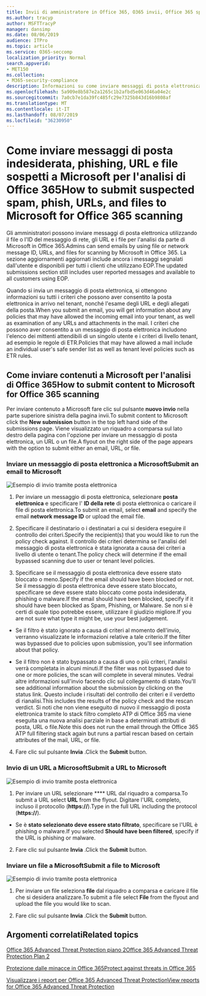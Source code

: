 ```yaml
---
title: Invii di amministratore in Office 365, O365 invii, Office 365 spam problem, O365 false negative, Submit phishing in Office 365, inviare la posta elettronica per l'analisi, la posta elettronica sospetti in Office 365, analizzare una posta elettronica, avere Microsoft Scan per phishing, avere Microsoft Scan per la posta indesiderata, invio posta elettronica, inviare messaggi di posta elettronica
ms.author: tracyp
author: MSFTTracyP
manager: dansimp
ms.date: 08/06/2019
audience: ITPro
ms.topic: article
ms.service: O365-seccomp
localization_priority: Normal
search.appverid:
- MET150
ms.collection:
- M365-security-compliance
description: Informazioni su come inviare messaggi di posta elettronica sospetti, sospette mail di phishing, spam e altre potenzialmente nocive, URL e file dal tenant di Office 365 a Microsoft per l'analisi.
ms.openlocfilehash: 5a909e8b587e2a1265c1b2afbd5e063d46a04e2c
ms.sourcegitcommit: 7a0cb7e1da39fc485fc29e7325b843d16b9808af
ms.translationtype: MT
ms.contentlocale: it-IT
ms.lasthandoff: 08/07/2019
ms.locfileid: "36230950"
---
```

# <a name="how-to-submit-suspected-spam-phish-urls-and-files-to-microsoft-for-office-365-scanning"></a><span data-ttu-id="af865-103">Come inviare messaggi di posta indesiderata, phishing, URL e file sospetti a Microsoft per l'analisi di Office 365</span><span class="sxs-lookup"><span data-stu-id="af865-103">How to submit suspected spam, phish, URLs, and files to Microsoft for Office 365 scanning</span></span>

<span data-ttu-id="af865-104">Gli amministratori possono inviare messaggi di posta elettronica utilizzando il file o l'ID del messaggio di rete, gli URL e i file per l'analisi da parte di Microsoft in Office 365.</span><span class="sxs-lookup"><span data-stu-id="af865-104">Admins can send emails by using file or network message ID, URLs, and files for scanning by Microsoft in Office 365.</span></span> <span data-ttu-id="af865-105">La sezione aggiornamenti aggiornati include ancora i messaggi segnalati dall'utente e disponibili per tutti i clienti che utilizzano EOP.</span><span class="sxs-lookup"><span data-stu-id="af865-105">The updated submissions section still includes user reported messages and available to all customers using EOP.</span></span>

<span data-ttu-id="af865-106">Quando si invia un messaggio di posta elettronica, si ottengono informazioni su tutti i criteri che possono aver consentito la posta elettronica in arrivo nel tenant, nonché l'esame degli URL e degli allegati della posta.</span><span class="sxs-lookup"><span data-stu-id="af865-106">When you submit an email, you will get information about any policies that may have allowed the incoming email into your tenant, as well as examination of any URLs and attachments in the mail.</span></span> <span data-ttu-id="af865-107">I criteri che possono aver consentito a un messaggio di posta elettronica includono l'elenco dei mittenti attendibili di un singolo utente e i criteri di livello tenant, ad esempio le regole di ETR.</span><span class="sxs-lookup"><span data-stu-id="af865-107">Policies that may have allowed a mail include an individual user's safe sender list as well as tenant level policies such as ETR rules.</span></span> 

## <a name="how-to-submit-content-to-microsoft-for-office-365-scanning"></a><span data-ttu-id="af865-108">Come inviare contenuti a Microsoft per l'analisi di Office 365</span><span class="sxs-lookup"><span data-stu-id="af865-108">How to submit content to Microsoft for Office 365 scanning</span></span>

<span data-ttu-id="af865-109">Per inviare contenuto a Microsoft fare clic sul pulsante **nuovo invio** nella parte superiore sinistra della pagina invii.</span><span class="sxs-lookup"><span data-stu-id="af865-109">To submit content to Microsoft click the **New submission** button in the top left hand side of the submissions page.</span></span> <span data-ttu-id="af865-110">Viene visualizzato un riquadro a comparsa sul lato destro della pagina con l'opzione per inviare un messaggio di posta elettronica, un URL o un file.</span><span class="sxs-lookup"><span data-stu-id="af865-110">A flyout on the right side of the page appears with the option to submit either an email, URL, or file.</span></span> 

### <a name="submit-an-email-to-microsoft"></a><span data-ttu-id="af865-111">Inviare un messaggio di posta elettronica a Microsoft</span><span class="sxs-lookup"><span data-stu-id="af865-111">Submit an email to Microsoft</span></span>
![Esempio di invio tramite posta elettronica](media/submission-flyout-email.PNG)
1. <span data-ttu-id="af865-113">Per inviare un messaggio di posta elettronica, selezionare **posta elettronica** e specificare l' **ID della rete** di posta elettronica o caricare il file di posta elettronica.</span><span class="sxs-lookup"><span data-stu-id="af865-113">To submit an email, select **email** and specify the email **network message ID** or upload the email file.</span></span> 

2. <span data-ttu-id="af865-114">Specificare il destinatario o i destinatari a cui si desidera eseguire il controllo dei criteri.</span><span class="sxs-lookup"><span data-stu-id="af865-114">Specify the recipient(s) that you would like to run the policy check against.</span></span> <span data-ttu-id="af865-115">Il controllo dei criteri determina se l'analisi del messaggio di posta elettronica è stata ignorata a causa dei criteri a livello di utente o tenant.</span><span class="sxs-lookup"><span data-stu-id="af865-115">The policy check will determine if the email bypassed scanning due to user or tenant level policies.</span></span> 

3. <span data-ttu-id="af865-116">Specificare se il messaggio di posta elettronica deve essere stato bloccato o meno.</span><span class="sxs-lookup"><span data-stu-id="af865-116">Specify if the email should have been blocked or not.</span></span> <span data-ttu-id="af865-117">Se il messaggio di posta elettronica deve essere stato bloccato, specificare se deve essere stato bloccato come posta indesiderata, phishing o malware.</span><span class="sxs-lookup"><span data-stu-id="af865-117">If the email should have been blocked, specify if it should have been blocked as Spam, Phishing, or Malware.</span></span> <span data-ttu-id="af865-118">Se non si è certi di quale tipo potrebbe essere, utilizzare il giudizio migliore.</span><span class="sxs-lookup"><span data-stu-id="af865-118">If you are not sure what type it might be, use your best judgement.</span></span>  

* <span data-ttu-id="af865-119">Se il filtro è stato ignorato a causa di criteri al momento dell'invio, verranno visualizzate le informazioni relative a tale criterio.</span><span class="sxs-lookup"><span data-stu-id="af865-119">If the filter was bypassed due to policies upon submission, you'll see information about that policy.</span></span>

* <span data-ttu-id="af865-120">Se il filtro non è stato bypassato a causa di uno o più criteri, l'analisi verrà completata in alcuni minuti.</span><span class="sxs-lookup"><span data-stu-id="af865-120">If the filter was not bypassed due to one or more policies, the scan will complete in several minutes.</span></span> <span data-ttu-id="af865-121">Vedrai altre informazioni sull'invio facendo clic sul collegamento di stato.</span><span class="sxs-lookup"><span data-stu-id="af865-121">You'll see additional information about the submission by clicking on the status link.</span></span> <span data-ttu-id="af865-122">Questo include i risultati del controllo dei criteri e il verdetto di rianalisi.</span><span class="sxs-lookup"><span data-stu-id="af865-122">This includes the results of the policy check and the rescan verdict.</span></span> <span data-ttu-id="af865-123">Si noti che non viene eseguito di nuovo il messaggio di posta elettronica tramite lo stack filtro completo ATP di Office 365 ma viene eseguita una nuova analisi parziale in base a determinati attributi di posta, URL o file.</span><span class="sxs-lookup"><span data-stu-id="af865-123">Note this does not run the email through the Office 365 ATP full filtering stack again but runs a partial rescan based on certain attributes of the mail, URL, or file.</span></span> 

4. <span data-ttu-id="af865-124">Fare clic sul pulsante **Invia** .</span><span class="sxs-lookup"><span data-stu-id="af865-124">Click the **Submit** button.</span></span>

### <a name="submit-a-url-to-microsoft"></a><span data-ttu-id="af865-125">Invio di un URL a Microsoft</span><span class="sxs-lookup"><span data-stu-id="af865-125">Submit a URL to Microsoft</span></span>
![Esempio di invio tramite posta elettronica](media/submission-url-flyout.png)
1. <span data-ttu-id="af865-127">Per inviare un URL selezionare \*\*\*\* URL dal riquadro a comparsa.</span><span class="sxs-lookup"><span data-stu-id="af865-127">To submit a URL select **URL** from the flyout.</span></span> <span data-ttu-id="af865-128">Digitare l'URL completo, incluso il protocollo (**https://**).</span><span class="sxs-lookup"><span data-stu-id="af865-128">Type in the full URL including the protocol (**https://**).</span></span> 

* <span data-ttu-id="af865-129">Se è **stato selezionato deve essere stato filtrato**, specificare se l'URL è phishing o malware.</span><span class="sxs-lookup"><span data-stu-id="af865-129">If you selected **Should have been filtered**, specify if the URL is phishing or malware.</span></span>

2. <span data-ttu-id="af865-130">Fare clic sul pulsante **Invia** .</span><span class="sxs-lookup"><span data-stu-id="af865-130">Click the **Submit** button.</span></span> 


### <a name="submit-a-file-to-microsoft"></a><span data-ttu-id="af865-131">Inviare un file a Microsoft</span><span class="sxs-lookup"><span data-stu-id="af865-131">Submit a file to Microsoft</span></span>
![Esempio di invio tramite posta elettronica](media/submission-file-flyout.PNG)
1. <span data-ttu-id="af865-133">Per inviare un file seleziona **file** dal riquadro a comparsa e caricare il file che si desidera analizzare.</span><span class="sxs-lookup"><span data-stu-id="af865-133">To submit a file select **File** from the flyout and upload the file you would like to scan.</span></span> 

2. <span data-ttu-id="af865-134">Fare clic sul pulsante **Invia** .</span><span class="sxs-lookup"><span data-stu-id="af865-134">Click the **Submit** button.</span></span>


## <a name="related-topics"></a><span data-ttu-id="af865-135">Argomenti correlati</span><span class="sxs-lookup"><span data-stu-id="af865-135">Related topics</span></span>

[<span data-ttu-id="af865-136">Office 365 Advanced Threat Protection piano 2</span><span class="sxs-lookup"><span data-stu-id="af865-136">Office 365 Advanced Threat Protection Plan 2</span></span>](office-365-ti.md)
  
[<span data-ttu-id="af865-137">Protezione dalle minacce in Office 365</span><span class="sxs-lookup"><span data-stu-id="af865-137">Protect against threats in Office 365</span></span>](protect-against-threats.md)
  
[<span data-ttu-id="af865-138">Visualizzare i report per Office 365 Advanced Threat Protection</span><span class="sxs-lookup"><span data-stu-id="af865-138">View reports for Office 365 Advanced Threat Protection</span></span>](view-reports-for-atp.md)
  

